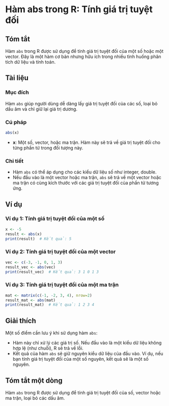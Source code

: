 <!--
Meta Description: # Hàm abs trong R: Tính giá trị tuyệt đối ## Tóm tắt Hàm `abs` trong R được sử dụng để tính giá trị tuyệt đối của một số hoặc một vector. Đây là một h...
Meta Keywords: một, abs, giá, trị, đối
-->

# Hàm abs trong R: Tính giá trị tuyệt đối

## Tóm tắt
Hàm `abs` trong R được sử dụng để tính giá trị tuyệt đối của một số hoặc một vector. Đây là một hàm cơ bản nhưng hữu ích trong nhiều tình huống phân tích dữ liệu và tính toán.

## Tài liệu
### Mục đích
Hàm `abs` giúp người dùng dễ dàng lấy giá trị tuyệt đối của các số, loại bỏ dấu âm và chỉ giữ lại giá trị dương.

### Cú pháp
```R
abs(x)
```
- **x**: Một số, vector, hoặc ma trận. Hàm này sẽ trả về giá trị tuyệt đối cho từng phần tử trong đối tượng này.

### Chi tiết
- Hàm `abs` có thể áp dụng cho các kiểu dữ liệu số như integer, double.
- Nếu đầu vào là một vector hoặc ma trận, `abs` sẽ trả về một vector hoặc ma trận có cùng kích thước với các giá trị tuyệt đối của phần tử tương ứng.

## Ví dụ
### Ví dụ 1: Tính giá trị tuyệt đối của một số
```R
x <- -5
result <- abs(x)
print(result)  # Kết quả: 5
```

### Ví dụ 2: Tính giá trị tuyệt đối của một vector
```R
vec <- c(-3, -1, 0, 1, 3)
result_vec <- abs(vec)
print(result_vec)  # Kết quả: 3 1 0 1 3
```

### Ví dụ 3: Tính giá trị tuyệt đối của một ma trận
```R
mat <- matrix(c(-1, -2, 3, 4), nrow=2)
result_mat <- abs(mat)
print(result_mat)  # Kết quả: 1 2 3 4
```

## Giải thích
Một số điểm cần lưu ý khi sử dụng hàm `abs`:
- Hàm này chỉ xử lý các giá trị số. Nếu đầu vào là một kiểu dữ liệu không hợp lệ (như chuỗi), R sẽ trả về lỗi.
- Kết quả của hàm `abs` sẽ giữ nguyên kiểu dữ liệu của đầu vào. Ví dụ, nếu bạn tính giá trị tuyệt đối của một số nguyên, kết quả sẽ là một số nguyên.

## Tóm tắt một dòng
Hàm `abs` trong R được sử dụng để tính giá trị tuyệt đối của số, vector hoặc ma trận, loại bỏ các dấu âm.
